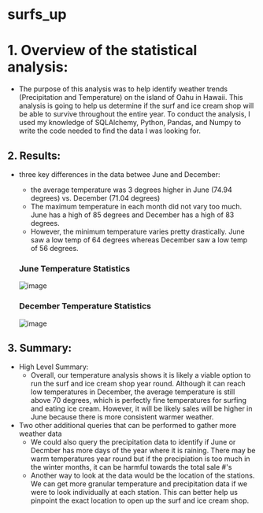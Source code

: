 # surfs_up

# 1. Overview of the statistical analysis:
  - The purpose of this analysis was to help identify weather trends (Precipitation and Temperature) on the island of Oahu in Hawaii. This analysis is going to help us determine if the surf and ice cream shop will be able to survive throughout the entire year. To conduct the analysis, I used my knowledge of SQLAlchemy, Python, Pandas, and Numpy to write the code needed to find the data I was looking for. 

## 2. Results:
  - three key differences in the data betwee June and December:
    - the average temperature was 3 degrees higher in June (74.94 degrees) vs. December (71.04 degrees)
    - The maximum temperature in each month did not vary too much. June has a high of 85 degrees and December has a high of 83 degrees. 
    - However, the minimum temperature varies pretty drastically. June saw a low temp of 64 degrees whereas December saw a low temp of 56 degrees.

    ### June Temperature Statistics
    
    ![image](https://user-images.githubusercontent.com/84791455/129425102-1033af67-6913-4b1a-8e61-4e6ae3189ad9.png)


    ### December Temperature Statistics
    
    ![image](https://user-images.githubusercontent.com/84791455/129425130-db0f7e11-995a-4e44-b37c-dd0df3138f69.png)


## 3. Summary:
  - High Level Summary:
    - Overall, our temperature analysis shows it is likely a viable option to run the surf and ice cream shop year round. Although it can reach low temperatures in December, the average temperature is still above 70 degrees, which is perfectly fine temperatures for surfing and eating ice cream. However, it will be likely sales will be higher in June because there is more consistent warmer weather. 
  - Two other additional queries that can be performed to gather more weather data
    - We could also query the precipitation data to identify if June or Decmber has more days of the year where it is raining. There may be warm temperatures year round but if the precipiation is too much in the winter months, it can be harmful towards the total sale #'s
    - Another way to look at the data would be the location of the stations. We can get more granular temperature and precipitation data if we were to look individually at each station. This can better help us pinpoint the exact location to open up the surf and ice cream shop. 
